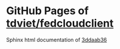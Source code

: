 GitHub Pages of [tdviet/fedcloudclient](https://github.com/tdviet/fedcloudclient.git)
===
Sphinx html documentation of [3ddaab36](https://github.com/tdviet/fedcloudclient/tree/3ddaab369059075aebf397d9df2df97b8d199cb3)
